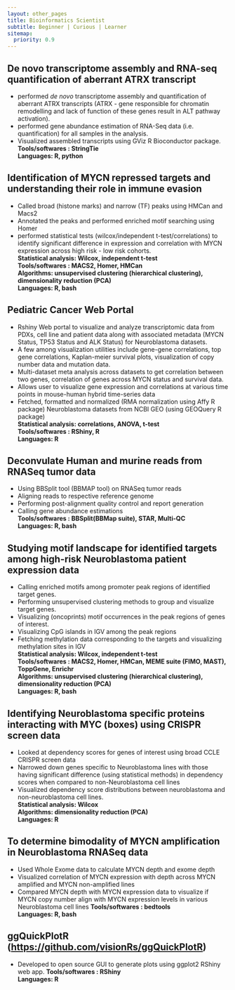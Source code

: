 ```yaml
---
layout: other_pages
title: Bioinformatics Scientist
subtitle: Beginner | Curious | Learner
sitemap:
  priority: 0.9
---
```



## De novo transcriptome assembly and RNA-seq quantification of aberrant ATRX transcript
- performed *de novo* transcriptome assembly and quantification of aberrant ATRX transcripts (ATRX - gene responsible for chromatin remodelling and lack of function of these genes result in ALT pathway activation).
- performed gene abundance estimation of RNA-Seq data (i.e. quantification) for all samples in the analysis.
- Visualized assembled transcripts using GViz R Bioconductor package.  
**Tools/softwares : StringTie**  
**Languages: R, python**


## Identification of MYCN repressed targets and understanding their role in immune evasion
- Called broad (histone marks) and narrow (TF) peaks using HMCan and Macs2
- Annotated the peaks and performed enriched motif searching using Homer
- performed statistical tests (wilcox/independent t-test/correlations) to identify significant difference in expression and correlation with MYCN expression across high risk - low risk cohorts.  
**Statistical analysis: Wilcox, independent t-test**  
**Tools/softwares : MACS2, Homer, HMCan**  
**Algorithms: unsupervised clustering (hierarchical clustering), dimensionality reduction (PCA)**  
**Languages: R, bash**  


## Pediatric Cancer Web Portal
- Rshiny Web portal to visualize and analyze transcriptomic data from PDXs, cell line and patient data along with associated metadata (MYCN      Status, TP53 Status and ALK Status) for Neuroblastoma datasets.
- A few among visualization utilities include gene-gene correlations, top gene correlations, Kaplan-meier survival plots, visualization of copy number data and mutation data.
- Multi-dataset meta analysis across datasets to get correlation between two genes, correlation of genes across MYCN status and survival data.
- Allows user to visualize gene expression and correlations at various time points in mouse-human hybrid time-series data
- Fetched, formatted and normalized (RMA normalization using Affy R package) Neuroblastoma datasets from NCBI GEO (using GEOQuery R package)  
**Statistical analysis: correlations, ANOVA, t-test**  
**Tools/softwares : RShiny, R**  
**Languages: R**  


## Deconvulate Human and murine reads from RNASeq tumor data
- Using BBSplit tool (BBMAP tool) on RNASeq tumor reads
- Aligning reads to respective reference genome 
- Performing post-alignment quality control and report generation
- Calling gene abundance estimations  
**Tools/softwares : BBSplit(BBMap suite), STAR, Multi-QC**  
**Languages: R, bash**  


## Studying motif landscape for identified targets among high-risk Neuroblastoma patient expression data
- Calling enriched motifs among promoter peak regions of identified target genes.
- Performing unsupervised clustering methods to group and visualize target genes.
- Visualizing (oncoprints) motif occurrences in the peak regions of genes of interest.
- Visualizing CpG islands in IGV among the peak regions
- Fetching methylation data corresponding to the targets and visualizing methylation sites in IGV  
**Statistical analysis: Wilcox, independent t-test**  
**Tools/softwares : MACS2, Homer, HMCan, MEME suite (FIMO, MAST), ToppGene, Enrichr**  
**Algorithms: unsupervised clustering (hierarchical clustering), dimensionality reduction (PCA)**  
**Languages: R, bash**  


## Identifying Neuroblastoma specific proteins interacting with MYC (boxes) using CRISPR screen data 
- Looked at dependency scores for genes of interest using broad CCLE CRISPR screen data
- Narrowed down genes specific to Neuroblastoma lines with those having significant difference (using statistical methods) in dependency scores when compared to non-Neuroblastoma cell lines
- Visualized dependency score distributions between neuroblastoma and non-neuroblastoma cell lines.  
**Statistical analysis: Wilcox**  
**Algorithms: dimensionality reduction (PCA)**  
**Languages: R**  


## To determine bimodality of MYCN amplification in Neuroblastoma RNASeq data
- Used Whole Exome data to calculate MYCN depth and exome depth
- Visualized correlation of MYCN expression with depth across MYCN amplified and MYCN non-amplified lines
- Compared MYCN depth with MYCN expression data to visualize if MYCN copy number align with MYCN expression levels in various Neuroblastoma cell lines
**Tools/softwares : bedtools**  
**Languages: R, bash**  


## ggQuickPlotR (https://github.com/visionRs/ggQuickPlotR)
- Developed to open source GUI to generate plots using ggplot2 RShiny web app.
**Tools/softwares : RShiny**  
**Languages: R**  


